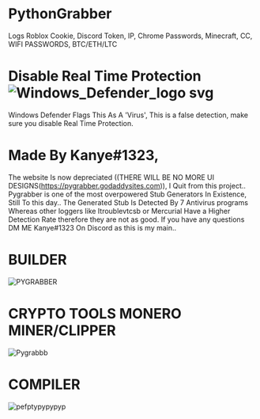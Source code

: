 # PythonGrabber

Logs Roblox Cookie, Discord Token, IP, Chrome Passwords, Minecraft, CC, WIFI PASSWORDS, BTC/ETH/LTC

# Disable Real Time Protection ![Windows_Defender_logo svg](https://user-images.githubusercontent.com/108092319/175386966-32cbcc1b-655d-43d5-aba1-d73f6babaa4d.png)

Windows Defender Flags This As A 'Virus', This is a false detection, make sure you disable Real Time Protection.

# Made By Kanye#1323,
The website Is now depreciated ((THERE WILL BE NO MORE UI DESIGNS(https://pygrabber.godaddysites.com)), I Quit from this project..
Pygrabber is one of the most overpowered Stub Generators In Existence, Still To this day..
The Generated Stub Is Detected By 7 Antivirus programs Whereas other loggers like Itroublevtcsb or Mercurial Have a Higher Detection Rate therefore they are not as good.
If you have any questions DM ME Kanye#1323 On Discord as this is my main..
# BUILDER
![PYGRABBER](https://user-images.githubusercontent.com/108092319/175386338-c077465c-842b-4a4f-8e52-2b0f4ef52f6d.jpg)


# CRYPTO TOOLS MONERO MINER/CLIPPER
![Pygrabbb](https://user-images.githubusercontent.com/108092319/175386533-34693d1e-79f4-4b31-959f-5e92c1def0d3.jpg)


# COMPILER
![pefptypypypyp](https://user-images.githubusercontent.com/108092319/175386736-0d8f0a42-ec40-4ee6-8a88-df2509c8e92f.jpg)

